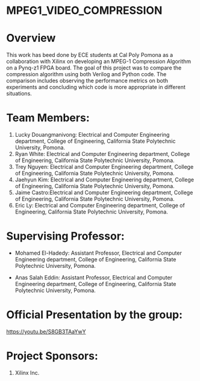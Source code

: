 # MPEG1_VIDEO_COMPRESSION

# Overview

This work has beed done by ECE students at Cal Poly Pomona as a collaboration with Xilinx on developing an MPEG-1 Compression Algorithm on a Pynq-z1 FPGA board. The goal of this project was to compare the compression algorithm using both Verilog and Python code. The comparison includes observing the performance metrics on both experiments and concluding which code is more appropriate in different situations.

# Team Members:

1. Lucky Douangmanivong: Electrical and Computer Engineering department, College of Engineering, California State Polytechnic University, Pomona.
2. Ryan White: Electrical and Computer Engineering department, College of Engineering, California State Polytechnic University, Pomona.
3. Trey Nguyen: Electrical and Computer Engineering department, College of Engineering, California State Polytechnic University, Pomona.
4. Jaehyun Kim: Electrical and Computer Engineering department, College of Engineering, California State Polytechnic University, Pomona.
5. Jaime Castro:Electrical and Computer Engineering department, College of Engineering, California State Polytechnic University, Pomona.
6. Eric Ly: Electrical and Computer Engineering department, College of Engineering, California State Polytechnic University, Pomona.

# Supervising Professor:

- Mohamed El-Hadedy: Assistant Professor, Electrical and Computer Engineering department, College of Engineering, California State Polytechnic University, Pomona.

- Anas Salah Eddin: Assistant Professor, Electrical and Computer Engineering department, College of Engineering, California State Polytechnic University, Pomona.

# Official Presentation by the group:

https://youtu.be/S8GB3TAaYwY


# Project Sponsors:

1. Xilinx Inc.
